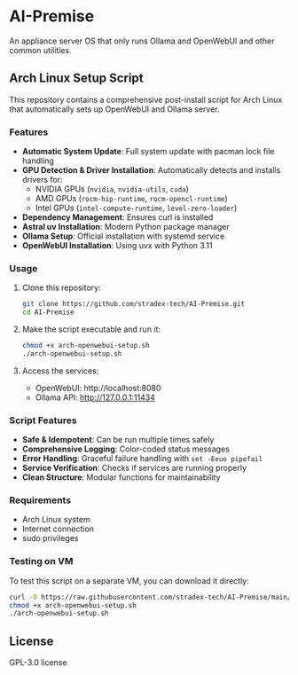 # AI-Premise

An appliance server OS that only runs Ollama and OpenWebUI and other common utilities.

## Arch Linux Setup Script

This repository contains a comprehensive post-install script for Arch Linux that automatically sets up OpenWebUI and Ollama server.

### Features

- **Automatic System Update**: Full system update with pacman lock file handling
- **GPU Detection & Driver Installation**: Automatically detects and installs drivers for:
  - NVIDIA GPUs (`nvidia`, `nvidia-utils`, `cuda`)
  - AMD GPUs (`rocm-hip-runtime`, `rocm-opencl-runtime`)
  - Intel GPUs (`intel-compute-runtime`, `level-zero-loader`)
- **Dependency Management**: Ensures curl is installed
- **Astral uv Installation**: Modern Python package manager
- **Ollama Setup**: Official installation with systemd service
- **OpenWebUI Installation**: Using uvx with Python 3.11

### Usage

1. Clone this repository:
   ```bash
   git clone https://github.com/stradex-tech/AI-Premise.git
   cd AI-Premise
   ```

2. Make the script executable and run it:
   ```bash
   chmod +x arch-openwebui-setup.sh
   ./arch-openwebui-setup.sh
   ```

3. Access the services:
   - OpenWebUI: http://localhost:8080
   - Ollama API: http://127.0.0.1:11434

### Script Features

- **Safe & Idempotent**: Can be run multiple times safely
- **Comprehensive Logging**: Color-coded status messages
- **Error Handling**: Graceful failure handling with `set -Eeuo pipefail`
- **Service Verification**: Checks if services are running properly
- **Clean Structure**: Modular functions for maintainability

### Requirements

- Arch Linux system
- Internet connection
- sudo privileges

### Testing on VM

To test this script on a separate VM, you can download it directly:

```bash
curl -O https://raw.githubusercontent.com/stradex-tech/AI-Premise/main/arch-openwebui-setup.sh
chmod +x arch-openwebui-setup.sh
./arch-openwebui-setup.sh
```

## License

GPL-3.0 license
